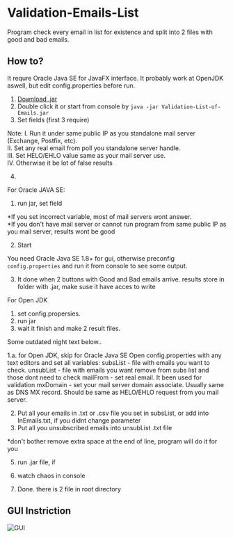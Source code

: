 # Validation-Emails-List

Program check every email in list for existence and split into 2 files with good and bad emails.

## How to?

It requre Oracle Java SE for JavaFX interface. It probably work at OpenJDK aswell, but edit config.properties before run.


1. [Download .jar](https://github.com/Trinion/Validation-Emails-List/releases/)  
2. Double click it or start from console by `java -jar Validation-List-of-Emails.jar`  
3. Set fields (first 3 require)

Note:
I. Run it under same public IP as you standalone mail server (Exchange, Postfix, etc).  
II. Set any real email from poll you standalone server handle.  
III. Set HELO/EHLO value same as your mail server use.  
IV. Otherwise it be lot of false results 

4. 



For Oracle JAVA SE:

1. run jar, set field

*If you set incorrect variable, most of mail servers wont answer.  
 *If you don't have mail server or cannot run program from same public IP as you mail server, results wont be good
 
2. Start

You need Oracle Java SE 1.8+ for gui, otherwise preconfig `config.properties` and run it from console to see some output.

3. It done when 2 buttons with Good and Bad emails arrive. results store in folder with .jar, make suse it have acces to write
 
 
 
 For Open JDK
 
 1. set config.propersies.
 2. run jar
 3. wait it finish and make 2 result files.
 
 
 Some outdated night text below..
 
 



1.a. for Open JDK, skip for Oracle Java SE
 Open config.properties with any text editors and set all variables:
 subsList - file with emails you want to check.
 unsubList - file with emails you want remove from subs list and those dont need to check
 mailFrom - set real email. It been used for validation
 mxDomain - set your mail server domain associate. Usually same as DNS MX record. 
 Should be same as HELO/EHLO request from you mail server.
 
 
 
 
 2. Put all your emails in .txt or .csv file you set in subsList, or add into InEmails.txt, if you didnt change parameter
 3. Put all you unsubscribed emails into unsubList .txt file
 
 *don't bother remove extra space at the end of line, program will do it for you
 
 
 5. run .jar file, if 
 
 6. watch chaos in console
 
 7. Done. there is 2 file in root directory
 
 ## GUI Instriction
 
![GUI](https://github.com/Trinion/Validation-Emails-List/blob/master/GUIinstruction.PNG?raw=true)
